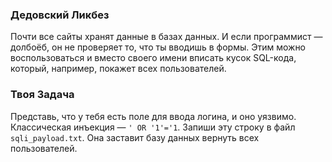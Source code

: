 ### Дедовский Ликбез

Почти все сайты хранят данные в базах данных. И если программист — долбоёб, он не проверяет то, что ты вводишь в формы. Этим можно воспользоваться и вместо своего имени вписать кусок SQL-кода, который, например, покажет всех пользователей.

### Твоя Задача

Представь, что у тебя есть поле для ввода логина, и оно уязвимо. Классическая инъекция — `' OR '1'='1`. Запиши эту строку в файл `sqli_payload.txt`. Она заставит базу данных вернуть всех пользователей.